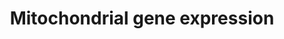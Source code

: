 ---
annotations:
- id: PW:0001333
  parent: regulatory pathway
  type: Pathway Ontology
  value: mitochondrial transcription pathway
authors:
- Mkutmon
- MaintBot
- Eweitz
description: Numerous nuclear-encoded genes co-ordinate the expression of genes encoded
  on the mitochondrial genome.
last-edited: 2021-05-21
organisms:
- Bos taurus
redirect_from:
- /index.php/Pathway:WP3134
- /instance/WP3134
- /instance/WP3134_rr117551
revision: r117551
schema-jsonld:
- '@context': https://schema.org/
  '@id': https://wikipathways.github.io/pathways/WP3134.html
  '@type': Dataset
  creator:
    '@type': Organization
    name: WikiPathways
  description: Numerous nuclear-encoded genes co-ordinate the expression of genes
    encoded on the mitochondrial genome.
  keywords:
  - CAMK4
  - CREB1
  - Ca2+
  - ESRRA
  - GABPA
  - GABPB1
  - HCFC1
  - MTERF1
  - MTERFD1
  - MYEF2
  - NRF1
  - POLRMT
  - PPARGC1A
  - PPARGC1B
  - PPP3CA
  - PPRC1
  - SP1
  - TFAM
  - TFB1M
  - TFB2M
  - cAMP
  - cGMP
  license: CC0
  name: Mitochondrial gene expression
seo: CreativeWork
title: Mitochondrial gene expression
wpid: WP3134
---